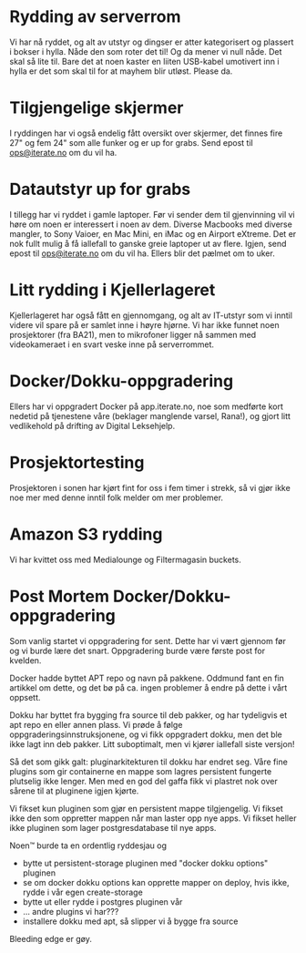 # Rydding av serverrom
Vi har nå ryddet, og alt av utstyr og dingser er atter kategorisert og plassert i bokser i hylla. Nåde den som roter det til! 
Og da mener vi null nåde. Det skal så lite til. Bare det at noen kaster en liiten USB-kabel umotivert inn i hylla er det som skal til for at mayhem blir utløst.
Please da.

# Tilgjengelige skjermer
I ryddingen har vi også endelig fått oversikt over skjermer,
det finnes fire 27" og fem 24" som alle funker og er up for grabs. Send epost til ops@iterate.no om du vil ha.

# Datautstyr up for grabs
I tillegg har vi ryddet i gamle laptoper. Før vi sender dem til gjenvinning vil vi høre om noen er interessert i noen av dem. Diverse Macbooks med diverse mangler, to Sony Vaioer, en Mac Mini, en iMac og en Airport eXtreme. Det er nok fullt mulig å få iallefall to ganske greie laptoper ut av flere. Igjen, send epost til ops@iterate.no om du vil ha. Ellers blir det pælmet om to uker.

# Litt rydding i Kjellerlageret
Kjellerlageret har også fått en gjennomgang, og alt av IT-utstyr som vi inntil videre vil spare på er samlet inne i høyre hjørne. Vi har ikke funnet noen prosjektorer (fra BA21), men to mikrofoner ligger nå sammen med videokameraet i en svart veske inne på serverrommet.

# Docker/Dokku-oppgradering
Ellers har vi oppgradert Docker på app.iterate.no, noe som medførte kort nedetid på tjenestene våre (beklager manglende varsel, Rana!), og gjort litt vedlikehold på drifting av Digital Leksehjelp.

# Prosjektortesting
Prosjektoren i sonen har kjørt fint for oss i fem timer i strekk, så vi gjør ikke noe mer med denne inntil folk melder om mer problemer.

# Amazon S3 rydding
Vi har kvittet oss med Medialounge og Filtermagasin buckets.

# Post Mortem Docker/Dokku-oppgradering
Som vanlig startet vi oppgradering for sent. Dette har vi vært gjennom
før og vi burde lære det snart. Oppgradering burde være første post
for kvelden.

Docker hadde byttet APT repo og navn på pakkene. Oddmund fant en fin
artikkel om dette, og det bø på ca. ingen problemer å endre på dette i
vårt oppsett.

Dokku har byttet fra bygging fra source til deb pakker, og har
tydeligvis et apt repo en eller annen plass. Vi prøde å følge
oppgraderingsinnstruksjonene, og vi fikk oppgradert dokku, men det ble
ikke lagt inn deb pakker. Litt suboptimalt, men vi kjører iallefall
siste versjon!

Så det som gikk galt: pluginarkitekturen til dokku har endret seg.
Våre fine plugins som gir containerne en mappe som lagres persistent
fungerte plutselig ikke lenger. Men med en god del gaffa fikk vi
plastret nok over sårene til at pluginene igjen kjørte.

Vi fikset kun pluginen som gjør en persistent mappe tilgjengelig. Vi
fikset ikke den som oppretter mappen når man laster opp nye apps. Vi
fikset heller ikke pluginen som lager postgresdatabase til nye apps.

Noen™ burde ta en ordentlig ryddesjau og
 - bytte ut persistent-storage pluginen med "docker dokku options" pluginen
 - se om docker dokku options kan opprette mapper on deploy, hvis
ikke, rydde i vår egen create-storage
 - bytte ut eller rydde i postgres pluginen vår
 - ... andre plugins vi har???
 - installere dokku med apt, så slipper vi å bygge fra source

Bleeding edge er gøy.

